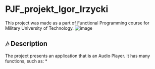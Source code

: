 # PJF_projekt_Igor_Irzycki

This project was made as a part of Functional Programming course for Military University of Technology.
![image](https://user-images.githubusercontent.com/97196620/211571868-1eb84e10-55d0-4ac2-aff9-ca914ca6f73a.png)

## :notes: Description
The project presents an application that is an Audio Player. It has many functions, such as:
* 
